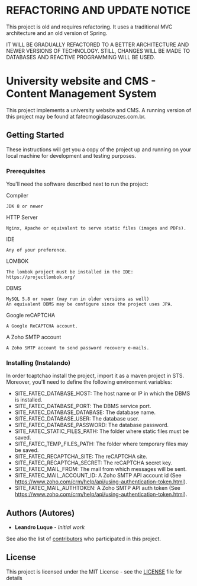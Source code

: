 # REFACTORING AND UPDATE NOTICE

This project is old and requires refactoring. It uses a traditional MVC architecture and an old version of Spring.

IT WILL BE GRADUALLY REFACTORED TO A BETTER ARCHITECTURE AND NEWER VERSIONS OF TECHNOLOGY. STILL, CHANGES WILL BE MADE TO DATABASES AND REACTIVE PROGRAMMING WILL BE USED.


# University website and CMS - Content Management System

This project implements a university website and CMS. A running version of this project may be found at fatecmogidascruzes.com.br.

## Getting Started

These instructions will get you a copy of the project up and running on your local machine for development and testing purposes.

### Prerequisites

You'll need the software described next to run the project:

Compiler
```
JDK 8 or newer
```

HTTP Server
```
Nginx, Apache or equivalent to serve static files (images and PDFs).
```

IDE
```
Any of your preference.
```

LOMBOK
```
The lombok project must be installed in the IDE: https://projectlombok.org/
```

DBMS
```
MySQL 5.8 or newer (may run in older versions as well)
An equivalent DBMS may be configure since the project uses JPA.
```

Google reCAPTCHA
```
A Google ReCAPTCHA account.
```

A Zoho SMTP account
```
A Zoho SMTP account to send password recovery e-mails.
```

### Installing (Instalando)

In order tcaptchao install the project, import it as a maven project in STS.
Moreover, you'll need to define the following environment variables:
* SITE_FATEC_DATABASE_HOST: The host name or IP in which the DBMS is installed.
* SITE_FATEC_DATABASE_PORT: The DBMS service port.
* SITE_FATEC_DATABASE_DATABASE: The database name.
* SITE_FATEC_DATABASE_USER: The database user.
* SITE_FATEC_DATABASE_PASSWORD: The database password.
* SITE_FATEC_STATIC_FILES_PATH: The folder where static files must be saved.
* SITE_FATEC_TEMP_FILES_PATH: The folder where temporary files may be saved.
* SITE_FATEC_RECAPTCHA_SITE: The reCAPTCHA site.
* SITE_FATEC_RECAPTCHA_SECRET: The reCAPTCHA secret key.
* SITE_FATEC_MAIL_FROM: The mail from which messages will be sent.
* SITE_FATEC_MAIL_ACCOUNT_ID: A Zoho SMTP API account id (See https://www.zoho.com/crm/help/api/using-authentication-token.html).
* SITE_FATEC_MAIL_AUTHTOKEN: A Zoho SMTP API auth token (See https://www.zoho.com/crm/help/api/using-authentication-token.html).

## Authors (Autores)

* **Leandro Luque** - *Initial work*

See also the list of [contributors](https://github.com/your/project/contributors) who participated in this project.

## License

This project is licensed under the MIT License - see the [LICENSE](LICENSE) file for details
